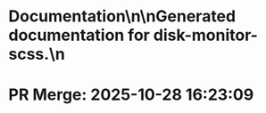 # Documentation\n\nGenerated documentation for disk-monitor-scss.\n

# PR Merge: 2025-10-28 16:23:09
